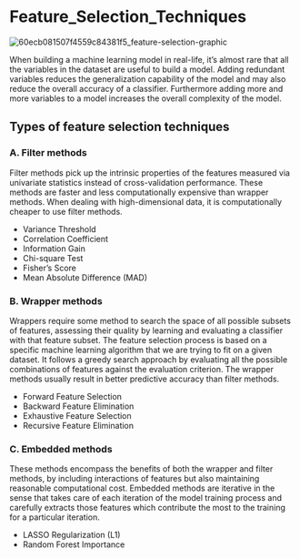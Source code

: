 # Feature_Selection_Techniques

![60ecb081507f4559c84381f5_feature-selection-graphic](https://user-images.githubusercontent.com/79327536/147025433-62ccc991-639b-4f68-bd14-500cc8f298ea.png)


When building a machine learning model in real-life, it’s almost rare that all the variables in the dataset are useful to build a model. Adding redundant variables reduces the generalization capability of the model and may also reduce the overall accuracy of a classifier. Furthermore adding more and more variables to a model increases the overall complexity of the model.

## Types of feature selection techniques

### A. Filter methods
Filter methods pick up the intrinsic properties of the features measured via univariate statistics instead of cross-validation performance. These methods are faster and less computationally expensive than wrapper methods. When dealing with high-dimensional data, it is computationally cheaper to use filter methods.
- Variance Threshold
- Correlation Coefficient
- Information Gain
- Chi-square Test
- Fisher’s Score
- Mean Absolute Difference (MAD)

### B. Wrapper methods
Wrappers require some method to search the space of all possible subsets of features, assessing their quality by learning and evaluating a classifier with that feature subset. The feature selection process is based on a specific machine learning algorithm that we are trying to fit on a given dataset. It follows a greedy search approach by evaluating all the possible combinations of features against the evaluation criterion. The wrapper methods usually result in better predictive accuracy than filter methods.
- Forward Feature Selection
- Backward Feature Elimination
- Exhaustive Feature Selection
- Recursive Feature Elimination

### C. Embedded methods
These methods encompass the benefits of both the wrapper and filter methods, by including interactions of features but also maintaining reasonable computational cost. Embedded methods are iterative in the sense that takes care of each iteration of the model training process and carefully extracts those features which contribute the most to the training for a particular iteration.
- LASSO Regularization (L1)
- Random Forest Importance

